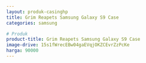```yaml
---
layout: produk-casinghp
title: Grim Reapets Samsung Galaxy S9 Case
categories: samsung

# Produk
product-title: Grim Reapets Samsung Galaxy S9 Case
image-drive: 15s1fWrecEBw04gaEVqjOKZCEvrZzPcKe
harga: 90000
---
```

